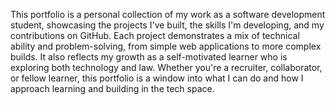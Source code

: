 This portfolio is a personal collection of my work as a software development student, showcasing the projects I've built, the skills I'm developing, and my contributions on GitHub. Each project demonstrates a mix of technical ability and problem-solving, from simple web applications to more complex builds. It also reflects my growth as a self-motivated learner who is exploring both technology and law. Whether you're a recruiter, collaborator, or fellow learner, this portfolio is a window into what I can do and how I approach learning and building in the tech space.
